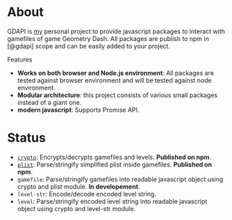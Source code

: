 # About
GDAPI is [my](https://github.com/Quasar-Kim) personal project to provide javascript packages to interact with gamefiles of game Geometry Dash.
All packages are publish to npm in [@gdapi] scope and can be easily added to your project.

Features
- **Works on both browser and Node.js environment**: All packages are tested against browser environment and will be tested against node environment.
- **Modular architecture**: this project consists of various small packages instead of a giant one.
- **modern javascript**: Supports Promise API.

# Status
- [`crypto`](https://www.npmjs.com/package/@gdapi/crypto): Encrypts/decrypts gamefiles and levels. **Published on npm**.
- [`plist`](https://www.npmjs.com/package/@gdapi/plist): Parse/stringify simplified plist inside gamefiles. **Published on npm**.
- `gamefile`: Parse/stringify gamefiles into readable javascript object using crypto and plist module. **In developement**.
- `level-str`: Encode/decode encoded level string.
- `level`: Parse/stringify encoded level string into readable javascript object using crypto and level-str module.

